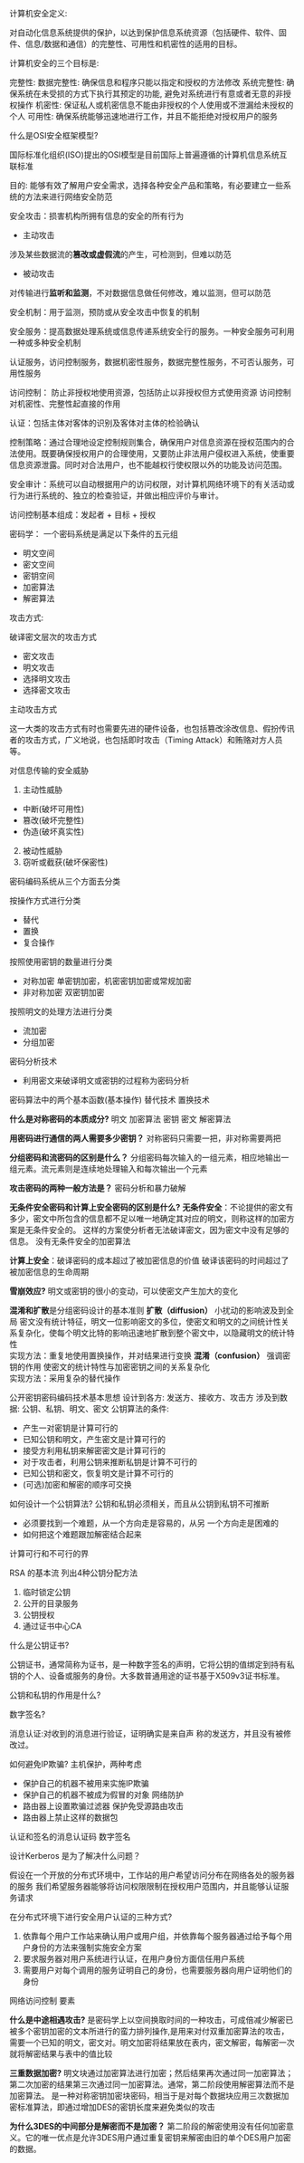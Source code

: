 计算机安全定义:

对自动化信息系统提供的保护，以达到保护信息系统资源（包括硬件、软件、固件、信息/数据和通信）的完整性、可用性和机密性的适用的目标。

计算机安全的三个目标是:

完整性: 
    数据完整性: 确保信息和程序只能以指定和授权的方法修改
    系统完整性: 确保系统在未受损的方式下执行其预定的功能, 避免对系统进行有意或者无意的非授权操作
机密性:
    保证私人或机密信息不能由非授权的个人使用或不泄漏给未授权的个人
可用性:
    确保系统能够迅速地进行工作，并且不能拒绝对授权用户的服务

什么是OSI安全框架模型?

国际标准化组织(ISO)提出的OSI模型是目前国际上普遍遵循的计算机信息系统互联标准

目的: 能够有效了解用户安全需求，选择各种安全产品和策略，有必要建立一些系统的方法来进行网络安全防范



安全攻击：损害机构所拥有信息的安全的所有行为

- 主动攻击

涉及某些数据流的**篡改或虚假流**的产生，可检测到，但难以防范

- 被动攻击

对传输进行**监听和监测**，不对数据信息做任何修改，难以监测，但可以防范

安全机制：用于监测，预防或从安全攻击中恢复的机制

安全服务：提高数据处理系统或信息传递系统安全行的服务。一种安全服务可利用一种或多种安全机制

认证服务，访问控制服务，数据机密性服务，数据完整性服务，不可否认服务，可用性服务

访问控制： 防止非授权地使用资源，包括防止以非授权但方式使用资源
访问控制对机密性、完整性起直接的作用

认证：包括主体对客体的识别及客体对主体的检验确认

控制策略：通过合理地设定控制规则集合，确保用户对信息资源在授权范围内的合法使用。既要确保授权用户的合理使用，又要防止非法用户侵权进入系统，使重要信息资源泄露。同时对合法用户，也不能越权行使权限以外的功能及访问范围。

安全审计：系统可以自动根据用户的访问权限，对计算机网络环境下的有关活动或行为进行系统的、独立的检查验证，并做出相应评价与审计。

访问控制基本组成：发起者 + 目标 + 授权

密码学：
一个密码系统是满足以下条件的五元组

- 明文空间
- 密文空间
- 密钥空间
- 加密算法
- 解密算法

攻击方式:

破译密文层次的攻击方式

- 密文攻击
- 明文攻击
- 选择明文攻击
- 选择密文攻击

主动攻击方式

这一大类的攻击方式有时也需要先进的硬件设备，也包括篡改涂改信息、假扮传讯者的攻击方式，广义地说，也包括即时攻击（Timing Attack）和贿赂对方人员等。 

对信息传输的安全威胁

1. 主动性威胁

- 中断(破坏可用性)
- 篡改(破坏完整性)
- 伪造(破坏真实性)

2. 被动性威胁
3. 窃听或截获(破坏保密性)

密码编码系统从三个方面去分类

按操作方式进行分类

- 替代
- 置换
- 复合操作

按照使用密钥的数量进行分类

- 对称加密 单密钥加密，机密密钥加密或常规加密
- 非对称加密 双密钥加密

按照明文的处理方法进行分类

- 流加密
- 分组加密

密码分析技术

- 利用密文来破译明文或密钥的过程称为密码分析

密码算法中的两个基本函数(基本操作)
替代技术
置换技术

**什么是对称密码的本质成分?**
明文 加密算法 密钥 密文 解密算法

**用密码进行通信的两人需要多少密钥？**
对称密码只需要一把，非对称需要两把

**分组密码和流密码的区别是什么？**
分组密码每次输入的一组元素，相应地输出一组元素。流元素则是连续地处理输入和每次输出一个元素

**攻击密码的两种一般方法是？**
密码分析和暴力破解

**无条件安全密码和计算上安全密码的区别是什么?**
**无条件安全**：不论提供的密文有多少，密文中所包含的信息都不足以唯一地确定其对应的明文，则称这样的加密方案是无条件安全的。
这样的方案使分析者无法破译密文，因为密文中没有足够的信息。
没有无条件安全的加密算法

**计算上安全**：破译密码的成本超过了被加密信息的价值
破译该密码的时间超过了被加密信息的生命周期

**雪崩效应?**
明文或密钥的很小的变动，可以使密文产生加大的变化 

**混淆和扩散**是分组密码设计的基本准则
**扩散（diffusion）**
小扰动的影响波及到全局
密文没有统计特征，明文一位影响密文的多位，使密文和明文的之间统计性关系复杂化，使每个明文比特的影响迅速地扩散到整个密文中，以隐藏明文的统计特性  
实现方法：重复地使用置换操作，并对结果进行变换 
**混淆（confusion）**
强调密钥的作用
使密文的统计特性与加密密钥之间的关系复杂化  
实现方法：采用复杂的替代操作  

公开密钥密码编码技术基本思想
设计到各方: 发送方、接收方、攻击方
涉及到数据: 公钥、私钥、明文、密文
公钥算法的条件:

- 产生一对密钥是计算可行的
- 已知公钥和明文，产生密文是计算可行的
- 接受方利用私钥来解密密文是计算可行的
- 对于攻击者，利用公钥来推断私钥是计算不可行的
- 已知公钥和密文，恢复明文是计算不可行的
- (可选)加密和解密的顺序可交换

如何设计一个公钥算法?
公钥和私钥必须相关，而且从公钥到私钥不可推断

- 必须要找到一个难题，从一个方向走是容易的，从另
一个方向走是困难的
- 如何把这个难题跟加解密结合起来

计算可行和不可行的界

RSA 的基本流
列出4种公钥分配方法

1. 临时锁定公钥
2. 公开的目录服务
3. 公钥授权
4. 通过证书中心CA

什么是公钥证书?

公钥证书，通常简称为证书，是一种数字签名的声明，它将公钥的值绑定到持有私钥的个人、设备或服务的身份。大多数普通用途的证书基于X509v3证书标准。

公钥和私钥的作用是什么?

数字签名?

消息认证:对收到的消息进行验证，证明确实是来自声 称的发送方，并且没有被修改过。

如何避免IP欺骗?
主机保护，两种考虑

- 保护自己的机器不被用来实施IP欺骗
- 保护自己的机器不被成为假冒的对象
网络防护
- 路由器上设置欺骗过滤器
保护免受源路由攻击
- 路由器上禁止这样的数据包

认证和签名的消息认证码 数字签名

设计Kerberos 是为了解决什么问题？

假设在一个开放的分布式环境中，工作站的用户希望访问分布在网络各处的服务器的服务
我们希望服务器能够将访问权限限制在授权用户范围内，并且能够认证服务请求

在分布式环境下进行安全用户认证的三种方式?

1. 依靠每个用户工作站来确认用户或用户组，并依靠每个服务器通过给予每个用户身份的方法来强制实施安全方案
2. 要求服务器对用户系统进行认证，在用户身份方面信任用户系统
3. 需要用户对每个调用的服务证明自己的身份，也需要服务器向用户证明他们的身份


网络访问控制 要素

**什么是中途相遇攻击?**
是密码学上以空间换取时间的一种攻击，可成倍减少解密已被多个密钥加密的文本所进行的蛮力排列操作,是用来对付双重加密算法的攻击，需要一个已知的明文，密文对。明文加密将结果放在表内，密文解密，每解密一次就将解密结果与表中的值比较

**三重数据加密?**
明文块通过加密算法进行加密；然后结果再次通过同一加密算法；第二次加密的结果第三次通过同一加密算法。通常，第二阶段使用解密算法而不是加密算法。
是一种对称密钥加密块密码，相当于是对每个数据块应用三次数据加密标准算法，即通过增加DES的密钥长度来避免类似的攻击

**为什么3DES的中间部分是解密而不是加密？**
第二阶段的解密使用没有任何加密意义。它的唯一优点是允许3DES用户通过重复密钥来解密由旧的单个DES用户加密的数据。
